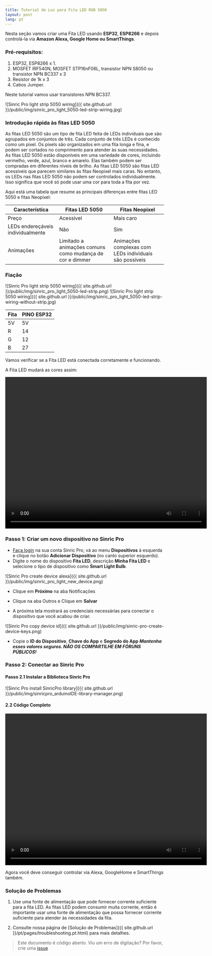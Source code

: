 ```yaml
---
title: Tutorial de Luz para Fita LED RGB 5050
layout: post
lang: pt
---
```


Nesta seção vamos criar uma Fita LED usando **ESP32**, **ESP8266** e depois controlá-la via **Amazon Alexa, Google Home ou SmartThings**.

### Pré-requisitos:

1. ESP32, ESP8266 x 1.
2. MOSFET IRF540N, MOSFET STP16nF06L, transistor NPN S8050 ou transistor NPN BC337 x 3
3. Resistor de 1k x 3
4. Cabos Jumper.

Neste tutorial vamos usar transistores NPN BC337.

![Sinric Pro light strip 5050 wiring]({{ site.github.url }}/public/img/sinric_pro_light_5050-led-strip-wiring.jpg) 

### Introdução rápida às fitas LED 5050
As fitas LED 5050 são um tipo de fita LED feita de LEDs individuais que são agrupados em conjuntos de três. Cada conjunto de três LEDs é conhecido como um pixel. Os pixels são organizados em uma fita longa e fina, e podem ser cortados no comprimento para atender às suas necessidades. As fitas LED 5050 estão disponíveis em uma variedade de cores, incluindo vermelho, verde, azul, branco e amarelo. Elas também podem ser compradas em diferentes níveis de brilho. As fitas LED 5050 são fitas LED acessíveis que parecem similares às fitas Neopixel mais caras. No entanto, os LEDs nas fitas LED 5050 não podem ser controlados individualmente. Isso significa que você só pode usar uma cor para toda a fita por vez.


Aqui está uma tabela que resume as principais diferenças entre fitas LED 5050 e fitas Neopixel:


| Característica | Fitas LED 5050      | Fitas Neopixel
| --------- | -------               | ---------
| Preço     |    Acessível         | Mais caro
| LEDs endereçáveis individualmente     |    Não                                       | Sim
| Animações|    Limitado a animações comuns como mudança de cor e dimmer  | Animações complexas com LEDs individuais são possíveis
 

### Fiação

![Sinric Pro light strip 5050 wiring]({{ site.github.url }}/public/img/sinric_pro_light_5050-led-strip.png) 
![Sinric Pro light strip 5050 wiring]({{ site.github.url }}/public/img/sinric_pro_light_5050-led-strip-wiring-without-strip.jpg) 
 
| Fita      | PINO ESP32    
| --------- | ------- 
| 5V        |    5V   
| R         |    14  
| G         |    12  
| B         |    27  

Vamos verificar se a Fita LED está conectada corretamente e funcionando.

<script src="https://gist.github.com/kakopappa/22bb8d2cf157df07724fc9571edd7764.js"></script>

A Fita LED mudará as cores assim:

<video width="640" height="480" controls>
  <source src="{{ site.github.url }}/public/video/sinricpro-swith-light-5050-led-strip-demo.mp4" type="video/mp4">
</video>

 
### Passo 1: Criar um novo dispositivo no Sinric Pro

* [Faça login](http://portal.sinric.pro) na sua conta Sinric Pro, vá ao menu **Dispositivos** à esquerda e clique no botão **Adicionar Dispositivo** (no canto superior esquerdo).
* Digite o nome do dispositivo **Fita LED**, descrição **Minha Fita LED** e selecione o tipo de dispositivo como **Smart Light Bulb**.

![Sinric Pro create device alexa]({{ site.github.url }}/public/img/sinric_pro_light_new_device.png)

* Clique em **Próximo** na aba Notificações

* Clique na aba Outros e Clique em **Salvar**

* A próxima tela mostrará as credenciais necessárias para conectar o dispositivo que você acabou de criar.

![Sinric Pro copy device id]({{ site.github.url }}/public/img/sinric-pro-create-device-keys.png)

* Copie o **ID do Dispositivo**, **Chave do App** e **Segredo do App** ***Mantenha esses valores seguros. NÃO OS COMPARTILHE EM FÓRUNS PÚBLICOS!***

### Passo 2: Conectar ao Sinric Pro

#### Passo 2.1 Instalar a Biblioteca Sinric Pro

![Sinric Pro install SinricPro library]({{ site.github.url }}/public/img/sinricpro_arduinoIDE-library-manager.png)

#### 2.2 Código Completo
  
<script src="https://gist.github.com/kakopappa/11e904fec925af8e35b459a7a73fc26e.js"></script>
 
<video width="640" height="480" controls>
  <source src="{{ site.github.url }}/public/video/sinricpro-swith-light-5050-led-strip-sinricpro-portal-demo.mp4" type="video/mp4">
</video>

Agora você deve conseguir controlar via Alexa, GoogleHome e SmartThings também.
 


### Solução de Problemas

1. Use uma fonte de alimentação que pode fornecer corrente suficiente para a fita LED. As fitas LED podem consumir muita corrente, então é importante usar uma fonte de alimentação que possa fornecer corrente suficiente para atender às necessidades da fita.

2. Consulte nossa página de [Solução de Problemas]({{ site.github.url }}/pt/pages/troubleshooting.pt.html) para mais detalhes.

 
> Este documento é código aberto. Viu um erro de digitação? Por favor, crie uma [issue](https://github.com/sinricpro/help-docs)